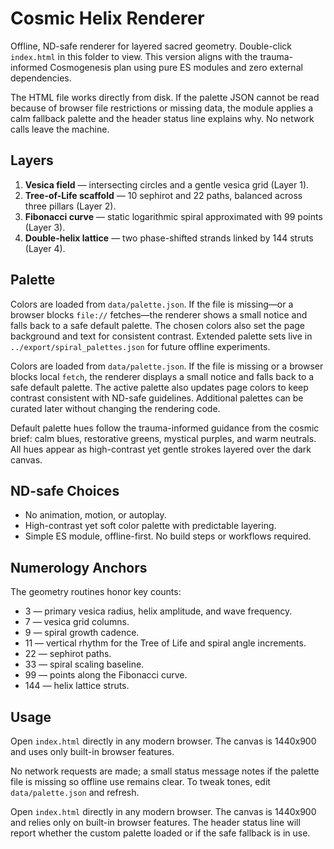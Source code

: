 # Cosmic Helix Renderer

Offline, ND-safe renderer for layered sacred geometry. Double-click `index.html` in this folder to view. This version aligns with the trauma-informed Cosmogenesis plan using pure ES modules and zero external dependencies.

The HTML file works directly from disk. If the palette JSON cannot be read because of browser file restrictions or missing data, the module applies a calm fallback palette and the header status line explains why. No network calls leave the machine.

## Layers
1. **Vesica field** &mdash; intersecting circles and a gentle vesica grid (Layer 1).
2. **Tree-of-Life scaffold** &mdash; 10 sephirot and 22 paths, balanced across three pillars (Layer 2).
3. **Fibonacci curve** &mdash; static logarithmic spiral approximated with 99 points (Layer 3).
4. **Double-helix lattice** &mdash; two phase-shifted strands linked by 144 struts (Layer 4).

## Palette

Colors are loaded from `data/palette.json`. If the file is missing—or a browser blocks `file://` fetches—the renderer shows a small notice and falls back to a safe default palette. The chosen colors also set the page background and text for consistent contrast. Extended palette sets live in `../export/spiral_palettes.json` for future offline experiments.

Colors are loaded from `data/palette.json`. If the file is missing or a browser blocks local `fetch`, the renderer displays a small notice and falls back to a safe default palette. The active palette also updates page colors to keep contrast consistent with ND-safe guidelines. Additional palettes can be curated later without changing the rendering code.

Default palette hues follow the trauma-informed guidance from the cosmic brief: calm blues, restorative greens, mystical purples, and warm neutrals. All hues appear as high-contrast yet gentle strokes layered over the dark canvas.


## ND-safe Choices
- No animation, motion, or autoplay.
- High-contrast yet soft color palette with predictable layering.
- Simple ES module, offline-first. No build steps or workflows required.

## Numerology Anchors
The geometry routines honor key counts:
- 3 &mdash; primary vesica radius, helix amplitude, and wave frequency.
- 7 &mdash; vesica grid columns.
- 9 &mdash; spiral growth cadence.
- 11 &mdash; vertical rhythm for the Tree of Life and spiral angle increments.
- 22 &mdash; sephirot paths.
- 33 &mdash; spiral scaling baseline.
- 99 &mdash; points along the Fibonacci curve.
- 144 &mdash; helix lattice struts.

## Usage

Open `index.html` directly in any modern browser. The canvas is 1440x900 and uses only built-in browser features.

No network requests are made; a small status message notes if the palette file is missing so offline use remains clear. To tweak tones, edit `data/palette.json` and refresh.

Open `index.html` directly in any modern browser. The canvas is 1440x900 and relies only on built-in browser features. The header status line will report whether the custom palette loaded or if the safe fallback is in use.

